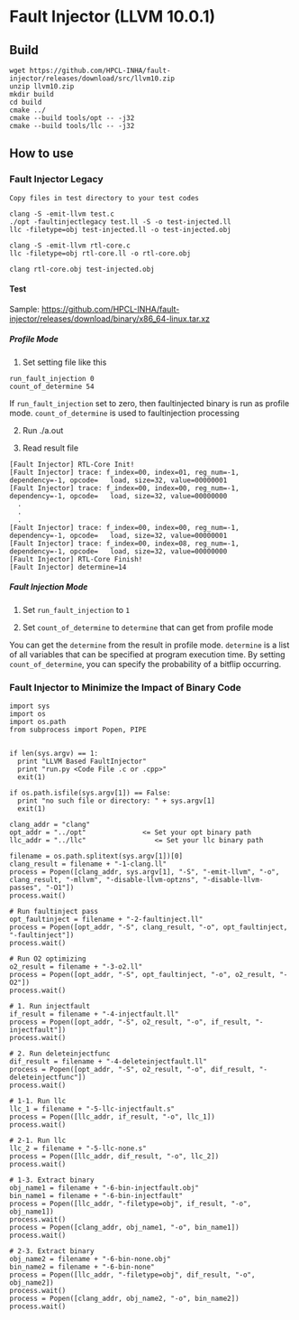 # Fault Injector (LLVM 10.0.1)

## Build

```
wget https://github.com/HPCL-INHA/fault-injector/releases/download/src/llvm10.zip
unzip llvm10.zip
mkdir build
cd build
cmake ../
cmake --build tools/opt -- -j32
cmake --build tools/llc -- -j32
```

## How to use

### Fault Injector Legacy

```
Copy files in test directory to your test codes

clang -S -emit-llvm test.c
./opt -faultinjectlegacy test.ll -S -o test-injected.ll
llc -filetype=obj test-injected.ll -o test-injected.obj

clang -S -emit-llvm rtl-core.c
llc -filetype=obj rtl-core.ll -o rtl-core.obj

clang rtl-core.obj test-injected.obj
```

#### Test

Sample: https://github.com/HPCL-INHA/fault-injector/releases/download/binary/x86_64-linux.tar.xz

##### Profile Mode

1. Set setting file like this

```
run_fault_injection 0
count_of_determine 54
```

If `run_fault_injection` set to zero, then faultinjected binary is run as profile mode.
`count_of_determine` is used to faultinjection processing

2. Run ./a.out

3. Read result file

```
[Fault Injector] RTL-Core Init!
[Fault Injector] trace: f_index=00, index=01, reg_num=-1, dependency=-1, opcode=   load, size=32, value=00000001
[Fault Injector] trace: f_index=00, index=00, reg_num=-1, dependency=-1, opcode=   load, size=32, value=00000000
  .
  .
  .
[Fault Injector] trace: f_index=00, index=00, reg_num=-1, dependency=-1, opcode=   load, size=32, value=00000001
[Fault Injector] trace: f_index=00, index=08, reg_num=-1, dependency=-1, opcode=   load, size=32, value=00000000
[Fault Injector] RTL-Core Finish!
[Fault Injector] determine=14
```

##### Fault Injection Mode

1. Set `run_fault_injection` to `1`

2. Set `count_of_determine` to `determine` that can get from profile mode

You can get the `determine` from the result in profile mode.
`determine` is a list of all variables that can be specified at program execution time.
By setting `count_of_determine`, you can specify the probability of a bitflip occurring.

### Fault Injector to Minimize the Impact of Binary Code

```
import sys
import os
import os.path
from subprocess import Popen, PIPE


if len(sys.argv) == 1:
  print "LLVM Based FaultInjector"
  print "run.py <Code File .c or .cpp>"
  exit(1)

if os.path.isfile(sys.argv[1]) == False:
  print "no such file or directory: " + sys.argv[1]
  exit(1)
  
clang_addr = "clang"
opt_addr = "../opt"              <= Set your opt binary path
llc_addr = "../llc"                 <= Set your llc binary path

filename = os.path.splitext(sys.argv[1])[0]
clang_result = filename + "-1-clang.ll"
process = Popen([clang_addr, sys.argv[1], "-S", "-emit-llvm", "-o", clang_result, "-mllvm", "-disable-llvm-optzns", "-disable-llvm-passes", "-O1"])
process.wait()

# Run faultinject pass
opt_faultinject = filename + "-2-faultinject.ll"
process = Popen([opt_addr, "-S", clang_result, "-o", opt_faultinject, "-faultinject"])
process.wait()

# Run O2 optimizing
o2_result = filename + "-3-o2.ll"
process = Popen([opt_addr, "-S", opt_faultinject, "-o", o2_result, "-O2"])
process.wait()

# 1. Run injectfault
if_result = filename + "-4-injectfault.ll"
process = Popen([opt_addr, "-S", o2_result, "-o", if_result, "-injectfault"])
process.wait()

# 2. Run deleteinjectfunc
dif_result = filename + "-4-deleteinjectfault.ll"
process = Popen([opt_addr, "-S", o2_result, "-o", dif_result, "-deleteinjectfunc"])
process.wait()

# 1-1. Run llc
llc_1 = filename + "-5-llc-injectfault.s"
process = Popen([llc_addr, if_result, "-o", llc_1])
process.wait()

# 2-1. Run llc
llc_2 = filename + "-5-llc-none.s"
process = Popen([llc_addr, dif_result, "-o", llc_2])
process.wait()

# 1-3. Extract binary
obj_name1 = filename + "-6-bin-injectfault.obj"
bin_name1 = filename + "-6-bin-injectfault"
process = Popen([llc_addr, "-filetype=obj", if_result, "-o", obj_name1])
process.wait()
process = Popen([clang_addr, obj_name1, "-o", bin_name1])
process.wait()

# 2-3. Extract binary
obj_name2 = filename + "-6-bin-none.obj"
bin_name2 = filename + "-6-bin-none"
process = Popen([llc_addr, "-filetype=obj", dif_result, "-o", obj_name2])
process.wait()
process = Popen([clang_addr, obj_name2, "-o", bin_name2])
process.wait()
```
